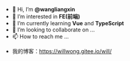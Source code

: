 - 👋 Hi, I’m **@wangliangxin**
- 👀 I’m interested in **FE(前端)**
- 🌱 I’m currently learning **Vue** and **TypeScript**
- 💞️ I’m looking to collaborate on ...
- 📫 How to reach me ...

<!---
wangliangxin/wangliangxin is a ✨ special ✨ repository because its `README.md` (this file) appears on your GitHub profile.
You can click the Preview link to take a look at your changes.
--->

- 我的博客：https://willwong.gitee.io/will/
